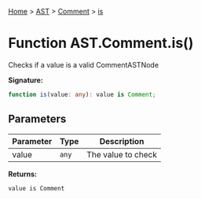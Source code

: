 [Home](../../../../../index.md) &gt; [AST](../../../../ast.md) &gt; [Comment](../../comment.md) &gt; [is](./is_1.md)

# Function AST.Comment.is()

Checks if a value is a valid CommentASTNode

<b>Signature:</b>

```typescript
function is(value: any): value is Comment;
```

## Parameters

|  Parameter | Type | Description |
|  --- | --- | --- |
|  value | `any` | The value to check |

<b>Returns:</b>

`value is Comment`

